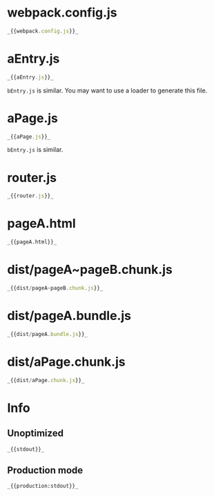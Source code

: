 # webpack.config.js

```javascript
_{{webpack.config.js}}_
```

# aEntry.js

```javascript
_{{aEntry.js}}_
```

`bEntry.js` is similar. You may want to use a loader to generate this file.

# aPage.js

```javascript
_{{aPage.js}}_
```

`bEntry.js` is similar.

# router.js

```javascript
_{{router.js}}_
```

# pageA.html

```html
_{{pageA.html}}_
```

# dist/pageA~pageB.chunk.js

```javascript
_{{dist/pageA~pageB.chunk.js}}_
```

# dist/pageA.bundle.js

```javascript
_{{dist/pageA.bundle.js}}_
```

# dist/aPage.chunk.js

```javascript
_{{dist/aPage.chunk.js}}_
```

# Info

## Unoptimized

```
_{{stdout}}_
```

## Production mode

```
_{{production:stdout}}_
```
